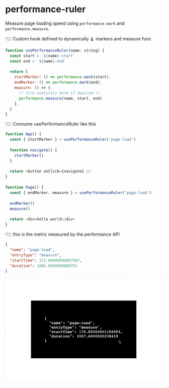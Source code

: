 # performance-ruler

Measure page loading speed using `performance.mark` and `performance.measure`.

👇🏼 Custom hook defined to dynamically 🪝 markers and measure func

```javascript
function usePerformanceRuler(name: string) {
  const start = `${name}-start`
  const end = `${name}-end`

  return {
    startMarker: () => performance.mark(start),
    endMarker: () => performance.mark(end),
    measure: () => {
      /* fire analytics here if desired */
      performance.measure(name, start, end)
    },
  }
}
```

👇🏼 Consume usePerformanceRuler like this

```javascript
function App() {
  const { startMarker } = usePerformanceRuler('page-load')

  function navigate() {
    startMarker()
  }

  return <button onClick={navigate} />
}

function Page() {
  const { endMarker, measure } = usePerformanceRuler('page-load')

  endMarker()
  measure()

  return <div>hello world</div>
}
```

👇🏼 this is the metric measured by the performance API

```json
{
  "name": "page-load",
  "entryType": "measure",
  "startTime": 171.69999998807907,
  "duration": 1006.6999999880791
}
```

![demo](./src/demo.gif)
